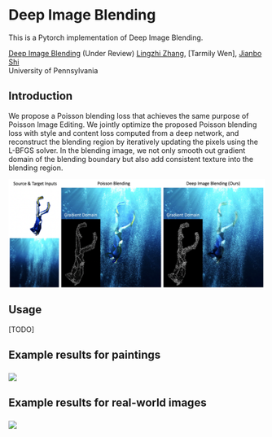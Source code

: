 



# Deep Image Blending

This is a Pytorch implementation of Deep Image Blending. 


[Deep Image Blending](https://arxiv.org/pdf/1910.11495.pdf) (Under Review)
[Lingzhi Zhang](https://owenzlz.github.io/), [Tarmily Wen], [Jianbo Shi](https://www.cis.upenn.edu/~jshi/)  
University of Pennsylvania



 

## Introduction

We propose a Poisson blending loss that achieves the same purpose of Poisson Image Editing. We jointly optimize the proposed Poisson blending loss with style and content loss computed from a deep network, and reconstruct the blending region by iteratively updating the pixels using the L-BFGS solver. In the blending image, we not only smooth out gradient domain of the blending boundary but also add consistent texture into the blending region.

<img src='demo_imgs/first_demo.png' align="middle" width=540>

## Usage

[TODO]


## Example results for paintings

<img src='demo_imgs/painting_comparison.png' align="middle" width=720>


## Example results for real-world images

<img src='demo_imgs/real_comparison.png' align="middle" width=720>


